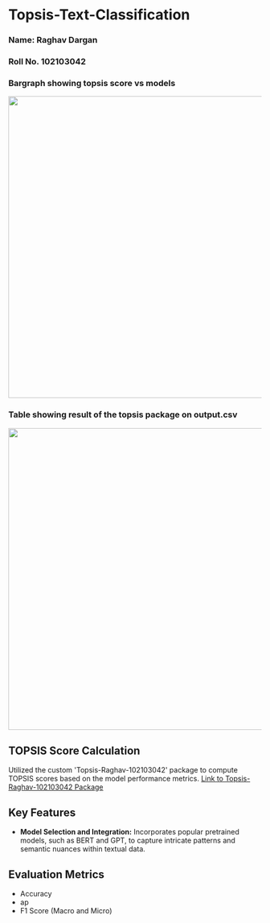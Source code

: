 # Topsis-Text-Classification

### Name: Raghav Dargan
### Roll No. 102103042

<h3>Bargraph showing topsis score vs models</h3>
<image  width="600px" src="image1.png">

<h3>Table showing result of the topsis package on output.csv</h3>
<image  width="600px" src="image2.png">

##  TOPSIS Score Calculation
Utilized the custom 'Topsis-Raghav-102103042' package to compute TOPSIS scores based on the model performance metrics.
[Link to Topsis-Raghav-102103042 Package](https://pypi.org/project/Topsis-Raghav-102103042/)

   <section id="key-features">
        <h2>Key Features</h2>
        <ul>
            <li>
                <strong>Model Selection and Integration:</strong> Incorporates popular pretrained models, such as BERT and
                GPT, to capture intricate patterns and semantic nuances within textual data.
            </li>
            <!-- Add other key features here -->
        </ul>
    </section>


   <section id="evaluation-metrics">
        <h2>Evaluation Metrics</h2>
        <ul>
            <li>Accuracy</li>
            <li>ap</li>
            <li>F1 Score (Macro and Micro)</li>
        </ul>
    </section>
